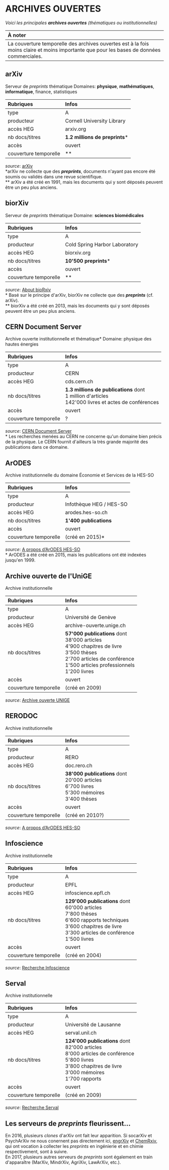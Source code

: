 # ARCHIVES OUVERTES

*Voici les principales **archives ouvertes** (thématiques ou institutionnelles)*   

| À noter |
| :------ |
| La couverture temporelle des archives ouvertes est à la fois moins claire et moins importante que pour les bases de données commerciales. |

## arXiv
Serveur de *preprints* thématique
Domaines: **physique**, **mathématiques**, **informatique**, finance, statistiques

| Rubriques | Infos |
| :-------- | :---- |
| type | A |
| producteur | Cornell University Library |
| accès HEG | arxiv.org |
| nb docs/titres | **1.2 millions de preprints**\* |
| accès | ouvert |
| couverture temporelle | \** |

*source*: [arXiv](https://arxiv.org/)   
\*arXiv ne collecte que des ***preprints***, documents n'ayant pas encore été soumis ou validés dans une revue scientifique.   
\** arXiv a été créé en 1991, mais les documents qui y sont déposés peuvent être un peu plus anciens.   


## biorXiv
Serveur de *preprints* thématique
Domaine: **sciences biomédicales**

| Rubriques | Infos |
| :-------- | :---- |
| type | A |
| producteur | Cold Spring Harbor Laboratory |
| accès HEG | biorxiv.org |
| nb docs/titres | **10'500 preprints**\* |
| accès | ouvert |
| couverture temporelle | \** |

*source*: [About bioRxiv](http://biorxiv.org/about-biorxiv)   
\* Basé sur le principe d'arXiv, biorXiv ne collecte que des ***preprints*** (cf. arXiv).   
\** biorXiv a été créé en 2013, mais les documents qui y sont déposés peuvent être un peu plus anciens.   


## CERN Document Server
Archive ouverte institutionnelle et thématique\*
Domaine: physique des hautes énergies

| Rubriques | Infos |
| :-------- | :---- |
| type | A |
| producteur | CERN |
| accès HEG | cds.cern.ch |
| nb docs/titres | **1.3 millions de publications** dont <br/>1 million d'articles <br/>142'000 livres et actes de conférences |
| accès | ouvert |
| couverture temporelle | ? |

*source*: [CERN Document Server](https://cds.cern.ch/)   
\* Les recherches menées au CERN ne concerne qu'un domaine bien précis de la physique. Le CERN fournit d'ailleurs la très grande majorité des publications dans ce domaine.


## ArODES
Archive institutionnelle du domaine Économie et Services de la HES-SO

| Rubriques | Infos |
| :-------- | :---- |
| type | A |
| producteur | Infothèque HEG / HES-SO |
| accès HEG | arodes.hes-so.ch |
| nb docs/titres | **1'400 publications** |
| accès | ouvert |
| couverture temporelle | (créé en 2015)\* |

*source*: [A propos d’ArODES HES-SO](http://arodes.hes-so.ch/static/about-fr.html)   
\* ArODES a été créé en 2015, mais les publications ont été indexées jusqu'en 1999.


## Archive ouverte de l'UniGE
Archive institutionnelle

| Rubriques | Infos |
| :-------- | :---- |
| type | A |
| producteur | Université de Genève |
| accès HEG | archive-ouverte.unige.ch |
| nb docs/titres | **57'000 publications** dont <br/>38'000 articles <br/>4'900 chapitres de livre <br/> 3'500 thèses <br/>2'700 articles de conférence <br/>1'500 articles professionnels <br/> 1'200 livres |
| accès | ouvert |
| couverture temporelle | (créé en 2009) |

*source*: [Archive ouverte UNIGE](https://archive-ouverte.unige.ch/documents/facets?clear=true)   


## RERODOC
Archive institutionnelle

| Rubriques | Infos |
| :-------- | :---- |
| type | A |
| producteur | RERO |
| accès HEG | doc.rero.ch |
| nb docs/titres | **38'000 publications** dont <br/>20'000 articles <br/>6'700 livres <br/>5'300 mémoires <br/> 3'400 thèses |
| accès | ouvert |
| couverture temporelle | (créé en 2010?) |

*source*: [A propos d’ArODES HES-SO](http://arodes.hes-so.ch/static/about-fr.html)   


## Infoscience
Archive institutionnelle

| Rubriques | Infos |
| :-------- | :---- |
| type | A |
| producteur | EPFL |
| accès HEG | infoscience.epfl.ch |
| nb docs/titres | **129'000 publications** dont <br/>60'000 articles <br/>7'800 thèses <br/>6'600 rapports techniques <br/> 3'600 chapitres de livre <br/>3'300 articles de conférence <br/> 1'500 livres |
| accès | ouvert |
| couverture temporelle | (créé en 2004) |

*source*: [Recherche Infoscience](https://infoscience.epfl.ch/)   


## Serval
Archive institutionnelle

| Rubriques | Infos |
| :-------- | :---- |
| type | A |
| producteur | Université de Lausanne |
| accès HEG | serval.unil.ch |
| nb docs/titres | **124'000 publications** dont <br/>82'000 articles <br/>8'000 articles de conférence <br/>5'800 livres <br/>3'800 chapitres de livre <br/>3'000 mémoires <br/>1'700 rapports |
| accès | ouvert |
| couverture temporelle | (créé en 2009) |

*source*: [Recherche Serval](https://serval.unil.ch/)   


## Les serveurs de *preprints* fleurissent...

En 2016, plusieurs *clones* d'arXiv ont fait leur apparition. Si socarXiv et PsychArXiv ne nous conernent pas directement ici, [engrXiv](https://osf.io/preprints/engrxiv/) et [ChemRxiv](http://www.chemrxiv.org/), qui ont vocation à collecter les *preprints* en ingénierie et en chimie respectivement, sont à suivre. <br/>En 2017, plusieurs autres serveurs de *preprints* sont également en train d'apparaître (MarXiv, MindrXiv, AgriXiv, LawArXiv, etc.).
